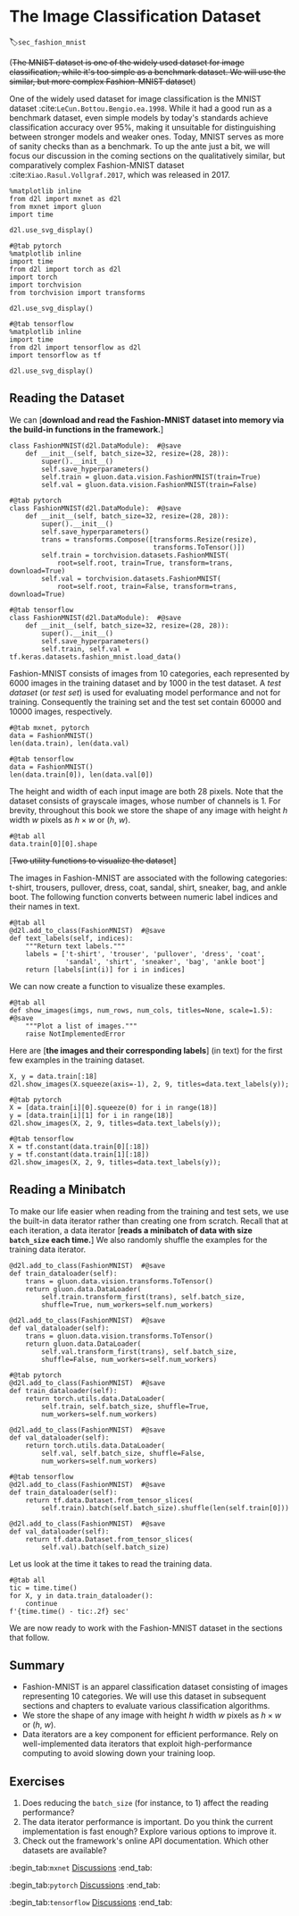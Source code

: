 # The Image Classification Dataset
:label:`sec_fashion_mnist`

(~~The MNIST dataset is one of the widely used dataset for image classification, while it's too simple as a benchmark dataset. We will use the similar, but more complex Fashion-MNIST dataset~~)

One of the widely used dataset for image classification is the  MNIST dataset :cite:`LeCun.Bottou.Bengio.ea.1998`.
While it had a good run as a benchmark dataset,
even simple models by today's standards achieve classification accuracy over 95%,
making it unsuitable for distinguishing between stronger models and weaker ones.
Today, MNIST serves as more of sanity checks than as a benchmark.
To up the ante just a bit, we will focus our discussion in the coming sections
on the qualitatively similar, but comparatively complex Fashion-MNIST
dataset :cite:`Xiao.Rasul.Vollgraf.2017`, which was released in 2017.

```{.python .input}
%matplotlib inline
from d2l import mxnet as d2l
from mxnet import gluon
import time

d2l.use_svg_display()
```

```{.python .input}
#@tab pytorch
%matplotlib inline
import time
from d2l import torch as d2l
import torch
import torchvision
from torchvision import transforms

d2l.use_svg_display()
```

```{.python .input}
#@tab tensorflow
%matplotlib inline
import time
from d2l import tensorflow as d2l
import tensorflow as tf

d2l.use_svg_display()
```

## Reading the Dataset

We can [**download and read the Fashion-MNIST dataset into memory via the build-in functions in the framework.**]

```{.python .input}
class FashionMNIST(d2l.DataModule):  #@save
    def __init__(self, batch_size=32, resize=(28, 28)):
        super().__init__()
        self.save_hyperparameters()
        self.train = gluon.data.vision.FashionMNIST(train=True)
        self.val = gluon.data.vision.FashionMNIST(train=False)
```

```{.python .input}
#@tab pytorch
class FashionMNIST(d2l.DataModule):  #@save
    def __init__(self, batch_size=32, resize=(28, 28)):
        super().__init__()
        self.save_hyperparameters()
        trans = transforms.Compose([transforms.Resize(resize),
                                    transforms.ToTensor()])
        self.train = torchvision.datasets.FashionMNIST(
            root=self.root, train=True, transform=trans, download=True)
        self.val = torchvision.datasets.FashionMNIST(
            root=self.root, train=False, transform=trans, download=True)
```

```{.python .input}
#@tab tensorflow
class FashionMNIST(d2l.DataModule):  #@save
    def __init__(self, batch_size=32, resize=(28, 28)):
        super().__init__()
        self.save_hyperparameters()
        self.train, self.val = tf.keras.datasets.fashion_mnist.load_data()
```

Fashion-MNIST consists of images from 10 categories, each represented
by 6000 images in the training dataset and by 1000 in the test dataset.
A *test dataset* (or *test set*) is used for evaluating  model performance and not for training.
Consequently the training set and the test set
contain 60000 and 10000 images, respectively.

```{.python .input}
#@tab mxnet, pytorch
data = FashionMNIST()
len(data.train), len(data.val)
```

```{.python .input}
#@tab tensorflow
data = FashionMNIST()
len(data.train[0]), len(data.val[0])
```

The height and width of each input image are both 28 pixels.
Note that the dataset consists of grayscale images, whose number of channels is 1.
For brevity, throughout this book
we store the shape of any image with height $h$ width $w$ pixels as $h \times w$ or ($h$, $w$).

```{.python .input}
#@tab all
data.train[0][0].shape
```

[~~Two utility functions to visualize the dataset~~]

The images in Fashion-MNIST are associated with the following categories:
t-shirt, trousers, pullover, dress, coat, sandal, shirt, sneaker, bag, and ankle boot.
The following function converts between numeric label indices and their names in text.

```{.python .input}
#@tab all
@d2l.add_to_class(FashionMNIST)  #@save
def text_labels(self, indices):
    """Return text labels."""
    labels = ['t-shirt', 'trouser', 'pullover', 'dress', 'coat',
              'sandal', 'shirt', 'sneaker', 'bag', 'ankle boot']
    return [labels[int(i)] for i in indices]
```

We can now create a function to visualize these examples.

```{.python .input}
#@tab all
def show_images(imgs, num_rows, num_cols, titles=None, scale=1.5):  #@save
    """Plot a list of images."""
    raise NotImplementedError
```

Here are [**the images and their corresponding labels**] (in text)
for the first few examples in the training dataset.

```{.python .input}
X, y = data.train[:18]
d2l.show_images(X.squeeze(axis=-1), 2, 9, titles=data.text_labels(y));
```

```{.python .input}
#@tab pytorch
X = [data.train[i][0].squeeze(0) for i in range(18)]
y = [data.train[i][1] for i in range(18)]
d2l.show_images(X, 2, 9, titles=data.text_labels(y));
```

```{.python .input}
#@tab tensorflow
X = tf.constant(data.train[0][:18])
y = tf.constant(data.train[1][:18])
d2l.show_images(X, 2, 9, titles=data.text_labels(y));
```

## Reading a Minibatch

To make our life easier when reading from the training and test sets,
we use the built-in data iterator rather than creating one from scratch.
Recall that at each iteration, a data iterator
[**reads a minibatch of data with size `batch_size` each time.**]
We also randomly shuffle the examples for the training data iterator.

```{.python .input}
@d2l.add_to_class(FashionMNIST)  #@save
def train_dataloader(self):
    trans = gluon.data.vision.transforms.ToTensor()
    return gluon.data.DataLoader(
        self.train.transform_first(trans), self.batch_size,
        shuffle=True, num_workers=self.num_workers)

@d2l.add_to_class(FashionMNIST)  #@save
def val_dataloader(self):
    trans = gluon.data.vision.transforms.ToTensor()
    return gluon.data.DataLoader(
        self.val.transform_first(trans), self.batch_size,
        shuffle=False, num_workers=self.num_workers)

```

```{.python .input}
#@tab pytorch
@d2l.add_to_class(FashionMNIST)  #@save
def train_dataloader(self):
    return torch.utils.data.DataLoader(
        self.train, self.batch_size, shuffle=True,
        num_workers=self.num_workers)

@d2l.add_to_class(FashionMNIST)  #@save
def val_dataloader(self):
    return torch.utils.data.DataLoader(
        self.val, self.batch_size, shuffle=False,
        num_workers=self.num_workers)
```

```{.python .input}
#@tab tensorflow
@d2l.add_to_class(FashionMNIST)  #@save
def train_dataloader(self):
    return tf.data.Dataset.from_tensor_slices(
        self.train).batch(self.batch_size).shuffle(len(self.train[0]))

@d2l.add_to_class(FashionMNIST)  #@save
def val_dataloader(self):
    return tf.data.Dataset.from_tensor_slices(
        self.val).batch(self.batch_size)
```

Let us look at the time it takes to read the training data.

```{.python .input}
#@tab all
tic = time.time()
for X, y in data.train_dataloader():
    continue
f'{time.time() - tic:.2f} sec'
```

We are now ready to work with the Fashion-MNIST dataset in the sections that follow.

## Summary

* Fashion-MNIST is an apparel classification dataset consisting of images representing 10 categories. We will use this dataset in subsequent sections and chapters to evaluate various classification algorithms.
* We store the shape of any image with height $h$ width $w$ pixels as $h \times w$ or ($h$, $w$).
* Data iterators are a key component for efficient performance. Rely on well-implemented data iterators that exploit high-performance computing to avoid slowing down your training loop.


## Exercises

1. Does reducing the `batch_size` (for instance, to 1) affect the reading performance?
1. The data iterator performance is important. Do you think the current implementation is fast enough? Explore various options to improve it.
1. Check out the framework's online API documentation. Which other datasets are available?

:begin_tab:`mxnet`
[Discussions](https://discuss.d2l.ai/t/48)
:end_tab:

:begin_tab:`pytorch`
[Discussions](https://discuss.d2l.ai/t/49)
:end_tab:

:begin_tab:`tensorflow`
[Discussions](https://discuss.d2l.ai/t/224)
:end_tab:
